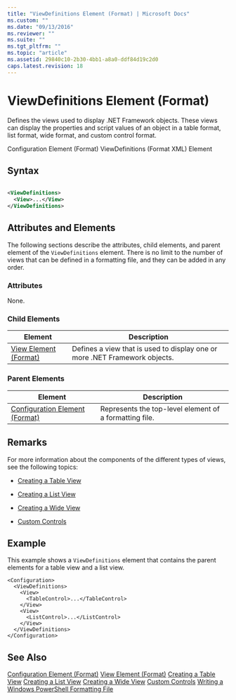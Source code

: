 ```yaml
---
title: "ViewDefinitions Element (Format) | Microsoft Docs"
ms.custom: ""
ms.date: "09/13/2016"
ms.reviewer: ""
ms.suite: ""
ms.tgt_pltfrm: ""
ms.topic: "article"
ms.assetid: 29840c10-2b30-4bb1-a8a0-ddf84d19c2d0
caps.latest.revision: 18
---
```

# ViewDefinitions Element (Format)
Defines the views used to display .NET Framework objects. These views can display the properties and script values of an object  in a table format, list format, wide format, and custom control format.

 Configuration Element (Format)
ViewDefinitions (Format XML) Element

## Syntax

```xml

<ViewDefinitions>
  <View>...</View>
</ViewDefinitions>
```

## Attributes and Elements
 The following sections describe the attributes, child elements, and parent element of the `ViewDefinitions` element. There is no limit to the number of views that can be defined in a formatting file, and they can be added in any order.

### Attributes
 None.

### Child Elements

|Element|Description|
|-------------|-----------------|
|[View Element (Format)](./view-element-format.md)|Defines a view that is used to display one or more .NET Framework objects.|

### Parent Elements

|Element|Description|
|-------------|-----------------|
|[Configuration Element (Format)](./configuration-element-format.md)|Represents the top-level element of a formatting file.|

## Remarks
 For more information about the components of the different types of views, see the following topics:

-   [Creating a Table View](./creating-a-table-view.md)

-   [Creating a List View](./creating-a-list-view.md)

-   [Creating a Wide View](./creating-a-wide-view.md)

-   [Custom Controls](./creating-custom-controls.md)

## Example
 This example shows a `ViewDefinitions` element that contains the parent elements for a table view and a list view.

```
<Configuration>
  <ViewDefinitions>
    <View>
      <TableControl>...</TableControl>
    </View>
    <View>
      <ListControl>...</ListControl>
    </View>
  </ViewDefinitions>
</Configuration>
```

## See Also
 [Configuration Element (Format)](./configuration-element-format.md)
 [View Element (Format)](./view-element-format.md)
 [Creating a Table View](./creating-a-table-view.md)
 [Creating a List View](./creating-a-list-view.md)
 [Creating a Wide View](./creating-a-wide-view.md)
 [Custom Controls](./creating-custom-controls.md)
 [Writing a Windows PowerShell Formatting File](./writing-a-windows-powershell-formatting-file.md)
